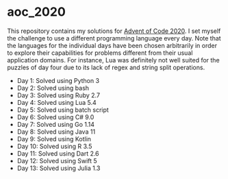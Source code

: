 # aoc_2020

This repository contains my solutions for [Advent of Code 2020](https://adventofcode.com/). I set myself the challenge to use a different programming language every day. Note that the languages for the individual days have been chosen arbitrarily in order to explore their capabilities for problems different from their usual application domains. For instance, Lua was definitely not well suited for the puzzles of day four due to its lack of regex and string split operations.

* Day 1: Solved using Python 3
* Day 2: Solved using bash
* Day 3: Solved using Ruby 2.7
* Day 4: Solved using Lua 5.4
* Day 5: Solved using batch script
* Day 6: Solved using C# 9.0
* Day 7: Solved using Go 1.14
* Day 8: Solved using Java 11
* Day 9: Solved using Kotlin
* Day 10: Solved using R 3.5
* Day 11: Solved using Dart 2.6
* Day 12: Solved using Swift 5
* Day 13: Solved using Julia 1.3